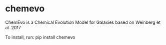 # chemevo
ChemEvo is a Chemical Evolution Model for Galaxies based on Weinberg et al. 2017

To install, run:
pip install chemevo
